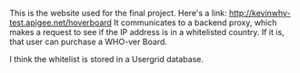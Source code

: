 This is the website used for the final project.
	Here's a link: http://kevinwhy-test.apigee.net/hoverboard
It communicates to a backend proxy, which makes a request to see if the IP address is in a whitelisted country.
	If it is, that user can purchase a WHO-ver Board.

I think the whitelist is stored in a Usergrid database.